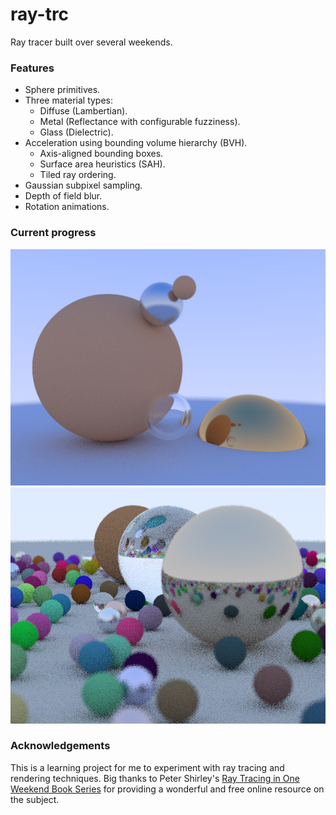# ray-trc
Ray tracer built over several weekends.

### Features
- Sphere primitives.
- Three material types:
    - Diffuse (Lambertian).
    - Metal (Reflectance with configurable fuzziness).
    - Glass (Dielectric).
- Acceleration using bounding volume hierarchy (BVH).
    - Axis-aligned bounding boxes.
    - Surface area heuristics (SAH).
    - Tiled ray ordering.
- Gaussian subpixel sampling.
- Depth of field blur.
- Rotation animations.

### Current progress
![Progress thus far](https://raw.githubusercontent.com/CptnClaw/ray-trc/master/orot.png)
![Book 1 final](https://raw.githubusercontent.com/CptnClaw/ray-trc/master/final-dof0.png)

### Acknowledgements
This is a learning project for me to experiment with ray tracing and rendering techniques. 
Big thanks to Peter Shirley's [Ray Tracing in One Weekend Book Series](https://raytracing.github.io/)
for providing a wonderful and free online resource on the subject.
